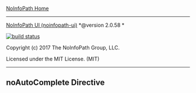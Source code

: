 [NoInfoPath Home](http://gitlab.imginconline.com/noinfopath/noinfopath/wikis/home)

___

[NoInfoPath UI (noinfopath-ui)](home)  *@version 2.0.58 *

[![build status](http://gitlab.imginconline.com/noinfopath/noinfopath-ui/badges/master/build.svg)](http://gitlab.imginconline.com/noinfopath/noinfopath-ui/commits/master)

Copyright (c) 2017 The NoInfoPath Group, LLC.

Licensed under the MIT License. (MIT)

___

noAutoComplete Directive
------------------------
<no-auto-complate ng-model="courtLU" placeholder="Find a Court" class="form-control" no-data-source="" />

